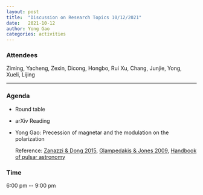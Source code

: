 ```yaml
---
layout: post
title:  "Discussion on Research Topics 10/12/2021"
date:   2021-10-12
author: Yong Gao
categories: activities
---
```



### Attendees

Ziming, Yacheng, Zexin, Dicong,  Hongbo, Rui Xu, Chang, Junjie, Yong, Xueli, Lijing

---

### Agenda

- Round table

- arXiv Reading

- Yong Gao: Precession of magnetar and the modulation on the polarization

  Reference: [Zanazzi & Dong 2015](http://academic.oup.com/mnras/article/451/1/695/1368153/Electromagnetic-torques-precession-and-evolution), [Glampedakis & Jones 2009](https://academic.oup.com/mnrasl/article/405/1/L6/1069398), [Handbook of pulsar astronomy](https://www.cambridge.org/cn/academic/subjects/physics/astrophysics/handbook-pulsar-astronomy?format=HB&isbn=9780521828239)


### Time

6:00 pm -- 9:00 pm

